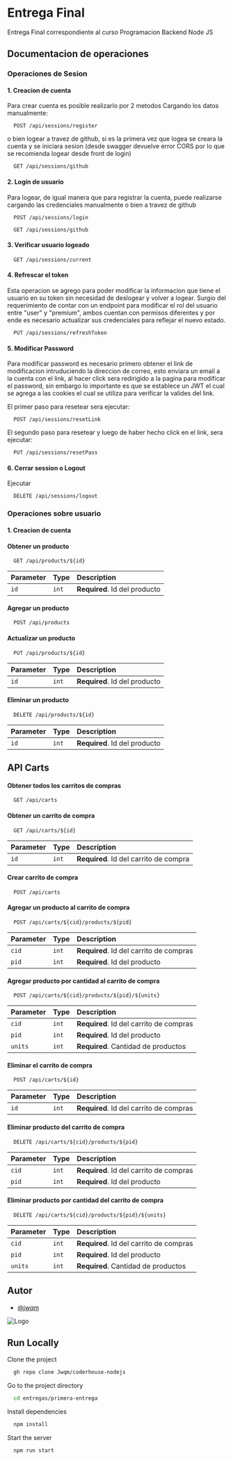 
# Entrega Final

Entrega Final correspondiente al curso Programacion Backend Node JS 

## Documentacion de operaciones

### Operaciones de Sesion

#### 1. Creacion de cuenta
Para crear cuenta es posible realizarlo por 2 metodos
Cargando los datos manualmente:
```http
  POST /api/sessions/register
```
o bien logear a travez de github, si es la primera vez que logea se creara la cuenta y se iniciara sesion
(desde swagger devuelve error CORS por lo que se recomienda logear desde front de login)
```http
  GET /api/sessions/github
```
#### 2. Login de usuario
Para logear, de igual manera que para registrar la cuenta, puede realizarse cargando las credenciales manualmente o bien a travez de github
```http
  POST /api/sessions/login
```
```http
  GET /api/sessions/github
```

#### 3. Verificar usuario logeado  
```http
  GET /api/sessions/current
```

#### 4. Refrescar el token
Esta operacion se agrego para poder modificar la informacion que tiene el usuario en su token sin necesidad de deslogear y volver a logear.
Surgio del requerimiento de contar con un endpoint para modificar el rol del usuario entre "user" y "premium", ambos cuentan con permisos diferentes y por ende es necesario actualizar sus credenciales para reflejar el nuevo estado.
```http
  PUT /api/sessions/refreshToken
```

#### 5. Modificar Password
Para modificar password es necesario primero obtener el link de modificacion intruduciendo la direccion de correo, esto enviara un email a la cuenta con el link, al hacer click sera redirigido a la pagina para modificar el password, sin embargo lo importante es que se establece un JWT el cual se agrega a las cookies el cual se utiliza para verificar la valides del link.

El primer paso para resetear sera ejecutar:
```http
  POST /api/sessions/resetLink
```
El segundo paso para resetear y luego de haber hecho click en el link, sera ejecutar:
```http
  PUT /api/sessions/resetPass
```

#### 6. Cerrar session o Logout
Ejecutar 
```http
  DELETE /api/sessions/logout
```

### Operaciones sobre usuario
#### 1. Creacion de cuenta

























#### Obtener un producto

```http
  GET /api/products/${id}
```

| Parameter | Type     | Description                       |
| :-------- | :------- | :-------------------------------- |
| `id`      | `int` | **Required**. Id del producto |

#### Agregar un producto

```http
  POST /api/products
```

#### Actualizar un producto

```http
  PUT /api/products/${id}
```

| Parameter | Type     | Description                       |
| :-------- | :------- | :-------------------------------- |
| `id`      | `int` | **Required**. Id del producto |

#### Eliminar un producto

```http
  DELETE /api/products/${id}
```

| Parameter | Type     | Description                       |
| :-------- | :------- | :-------------------------------- |
| `id`      | `int` | **Required**. Id del producto |

## API Carts

#### Obtener todos los carritos de compras

```http
  GET /api/carts
```

#### Obtener un carrito de compra

```http
  GET /api/carts/${id}
```

| Parameter | Type     | Description                       |
| :-------- | :------- | :-------------------------------- |
| `id`      | `int` | **Required**. Id del carrito de compra |

#### Crear carrito de compra

```http
  POST /api/carts
```

#### Agregar un producto al carrito de compra

```http
  POST /api/carts/${cid}/products/${pid}
```
| Parameter | Type     | Description                       |
| :-------- | :------- | :-------------------------------- |
| `cid`      | `int` | **Required**. Id del carrito de compras |
| `pid`      | `int` | **Required**. Id del producto |

#### Agregar producto por cantidad al carrito de compra

```http
  POST /api/carts/${cid}/products/${pid}/${units}
```
| Parameter | Type     | Description                       |
| :-------- | :------- | :-------------------------------- |
| `cid`      | `int` | **Required**. Id del carrito de compras |
| `pid`      | `int` | **Required**. Id del producto |
| `units`      | `int` | **Required**. Cantidad de productos |

#### Eliminar el carrito de compra

```http
  POST /api/carts/${id}
```
| Parameter | Type     | Description                       |
| :-------- | :------- | :-------------------------------- |
| `id`      | `int` | **Required**. Id del carrito de compras |

#### Eliminar producto del carrito de compra

```http
  DELETE /api/carts/${cid}/products/${pid}
```
| Parameter | Type     | Description                       |
| :-------- | :------- | :-------------------------------- |
| `cid`      | `int` | **Required**. Id del carrito de compras |
| `pid`      | `int` | **Required**. Id del producto |

#### Eliminar producto por cantidad del carrito de compra

```http
  DELETE /api/carts/${cid}/products/${pid}/${units}
```
| Parameter | Type     | Description                       |
| :-------- | :------- | :-------------------------------- |
| `cid`      | `int` | **Required**. Id del carrito de compras |
| `pid`      | `int` | **Required**. Id del producto |
| `units`      | `int` | **Required**. Cantidad de productos |



## Autor

- [@jwqm](https://github.com/Jwqm)


![Logo](https://upload.wikimedia.org/wikipedia/commons/d/d9/Node.js_logo.svg)


## Run Locally

Clone the project

```bash
  gh repo clone Jwqm/coderhouse-nodejs
```

Go to the project directory

```bash
  cd entregas/primera-entrega
```

Install dependencies

```bash
  npm install
```

Start the server

```bash
  npm run start
```
